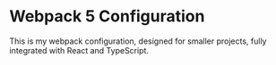 # Webpack 5 Configuration

This is  my webpack configuration, designed for smaller projects, fully integrated with React and TypeScript. 
